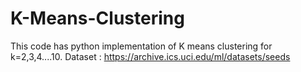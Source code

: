 # K-Means-Clustering
This code has python implementation of K means clustering for k=2,3,4....10.
Dataset : https://archive.ics.uci.edu/ml/datasets/seeds
